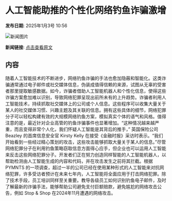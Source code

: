 # 人工智能助推的个性化网络钓鱼诈骗激增

**发布日期**: 2025年1月3号 10:56

![新闻图片](https://pic.chinaz.com/picmap/201909222118367117_24.jpg)

**新闻链接**: [点击查看原文](https://www.aibase.com/zh/news/14445)

## 内容

随着人工智能技术的不断进步，网络钓鱼诈骗的手法也愈加隐蔽和智能化。这类诈骗通常通过电子邮件或社交媒体信息，伪装成值得信赖的来源，试图从无辜的受害者那里提取敏感数据。如今，诈骗者借助人工智能机器人和个性化信息，使得这些诈骗方案愈加难以识别，导致网络犯罪呈现出前所未有的上升趋势。诈骗者利用人工智能技术，持续抓取社交媒体上的公司或个人信息。这些程序可以收集大量关于某人的社交媒体习惯、兴趣主题及其关联的信息。拥有这些具体的细节，网络犯罪分子可以轻松构建有效的大规模网络钓鱼方案，模拟真实个体的语气和风格。值得注意的是，最近针对企业高管的钓鱼诈骗事件也显著增加。“这种情况越来越严重，而且变得非常个人化，我们怀疑人工智能是其背后的推手，” 英国保险公司 Beazley 的首席信息安全官 Kirsty Kelly 在接受《金融时报》采访时表示。“我们开始看到一些经过精心策划的攻击，这些攻击能够抓取大量关于某人的信息。”尽管网络犯罪分子在利用钓鱼策略窃取信息方面得心应手，但企业也可以运用人工智能来反击这些网络犯罪分子。开发者们正在努力创造同样智能的人工智能机器人，以帮助检测由人工智能生成的内容和代码，并在攻击发生之前将其拦截。根据 PYMNTS 的一项调查，超过一半的公司已经在使用某种形式的人工智能来对抗网络犯罪，许多受访者预计在未来七年内，人工智能将全面应用于打击网络犯罪。除了技术手段，员工培训同样至关重要。教导各级员工如何识别钓鱼电子邮件，及时了解最新的诈骗手法，能够帮助公司避免支付巨额赔款，避免尴尬的网络攻击公告，例如 Stop & Shop 在2024年11月遭遇的网络攻击。
